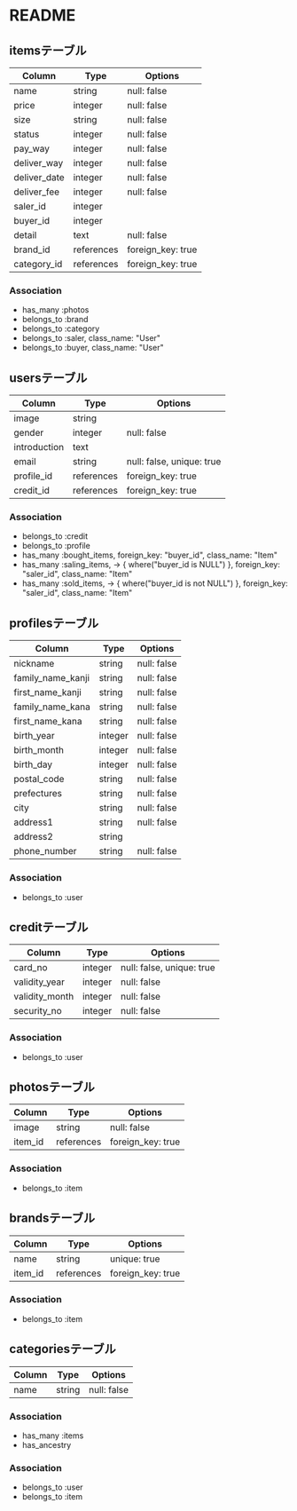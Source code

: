 # README

## itemsテーブル
|Column|Type|Options|
|------|----|-------|
|name|string|null: false|
|price|integer|null: false|
|size|string|null: false|
|status|integer|null: false|
|pay_way|integer|null: false|
|deliver_way|integer|null: false|
|deliver_date|integer|null: false|
|deliver_fee|integer|null: false|
|saler_id|integer||
|buyer_id|integer||
|detail|text|null: false|
|brand_id|references|foreign_key: true|
|category_id|references|foreign_key: true|

### Association
- has_many :photos
- belongs_to :brand
- belongs_to :category
- belongs_to :saler, class_name: "User"
- belongs_to :buyer, class_name: "User"



## usersテーブル
|Column|Type|Options|
|------|----|-------|
|image|string||
|gender|integer|null: false|
|introduction|text|
|email|string|null: false, unique: true|
|profile_id|references|foreign_key: true|
|credit_id|references|foreign_key: true|

### Association
- belongs_to :credit
- belongs_to :profile
- has_many :bought_items, foreign_key: "buyer_id", class_name: "Item"
- has_many :saling_items, -> { where("buyer_id is NULL") }, foreign_key: "saler_id", class_name: "Item"
- has_many :sold_items, -> { where("buyer_id is not NULL") }, foreign_key: "saler_id", class_name: "Item"


## profilesテーブル
|Column|Type|Options|
|------|----|-------|
|nickname|string|null: false|
|family_name_kanji|string|null: false|
|first_name_kanji|string|null: false|
|family_name_kana|string|null: false|
|first_name_kana|string|null: false|
|birth_year|integer|null: false|
|birth_month|integer|null: false|
|birth_day|integer|null: false|
|postal_code|string|null: false|
|prefectures|string|null: false|
|city|string|null: false|
|address1|string|null: false|
|address2|string||
|phone_number|string|null: false|

### Association
- belongs_to :user



## creditテーブル
|Column|Type|Options|
|------|----|-------|
|card_no|integer|null: false, unique: true|
|validity_year|integer|null: false|
|validity_month|integer|null: false|
|security_no|integer|null: false|

### Association
- belongs_to :user



## photosテーブル
|Column|Type|Options|
|------|----|-------|
|image|string|null: false|
|item_id|references|foreign_key: true|

### Association
- belongs_to :item



## brandsテーブル
|Column|Type|Options|
|------|----|-------|
|name|string|unique: true|
|item_id|references|foreign_key: true|

### Association
- belongs_to :item



## categoriesテーブル
|Column|Type|Options|
|------|----|-------|
|name|string|null: false|

### Association
- has_many :items
- has_ancestry



### Association
- belongs_to :user
- belongs_to :item